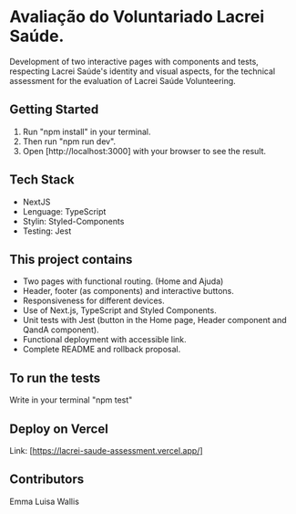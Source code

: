 
# Avaliação do Voluntariado Lacrei Saúde.
Development of two interactive pages with components and tests, respecting Lacrei Saúde's identity and  visual aspects,  for the technical assessment for the evaluation of Lacrei Saúde Volunteering.

## Getting Started
1. Run "npm install" in your terminal.
2. Then run "npm run dev". 
3. Open [http://localhost:3000] with your browser to see the result.


## Tech Stack
- NextJS
- Lenguage: TypeScript
- Stylin: Styled-Components
- Testing: Jest

## This project contains
- Two pages with functional routing. (Home and Ajuda)
- Header, footer (as components) and interactive buttons.
- Responsiveness for different devices.
- Use of Next.js, TypeScript and Styled Components.
- Unit tests with Jest (button in the Home page, Header component and QandA component).
- Functional deployment with accessible link.
- Complete README and rollback proposal.

## To run the tests
Write in your terminal "npm test"

## Deploy on Vercel
Link: [https://lacrei-saude-assessment.vercel.app/]

## Contributors
Emma Luisa Wallis
